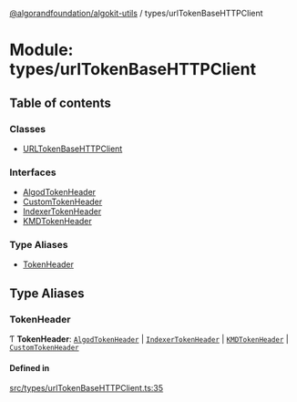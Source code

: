 [@algorandfoundation/algokit-utils](../README.md) / types/urlTokenBaseHTTPClient

# Module: types/urlTokenBaseHTTPClient

## Table of contents

### Classes

- [URLTokenBaseHTTPClient](../classes/types_urlTokenBaseHTTPClient.URLTokenBaseHTTPClient.md)

### Interfaces

- [AlgodTokenHeader](../interfaces/types_urlTokenBaseHTTPClient.AlgodTokenHeader.md)
- [CustomTokenHeader](../interfaces/types_urlTokenBaseHTTPClient.CustomTokenHeader.md)
- [IndexerTokenHeader](../interfaces/types_urlTokenBaseHTTPClient.IndexerTokenHeader.md)
- [KMDTokenHeader](../interfaces/types_urlTokenBaseHTTPClient.KMDTokenHeader.md)

### Type Aliases

- [TokenHeader](types_urlTokenBaseHTTPClient.md#tokenheader)

## Type Aliases

### TokenHeader

Ƭ **TokenHeader**: [`AlgodTokenHeader`](../interfaces/types_urlTokenBaseHTTPClient.AlgodTokenHeader.md) \| [`IndexerTokenHeader`](../interfaces/types_urlTokenBaseHTTPClient.IndexerTokenHeader.md) \| [`KMDTokenHeader`](../interfaces/types_urlTokenBaseHTTPClient.KMDTokenHeader.md) \| [`CustomTokenHeader`](../interfaces/types_urlTokenBaseHTTPClient.CustomTokenHeader.md)

#### Defined in

[src/types/urlTokenBaseHTTPClient.ts:35](https://github.com/algorandfoundation/algokit-utils-ts/blob/main/src/types/urlTokenBaseHTTPClient.ts#L35)

